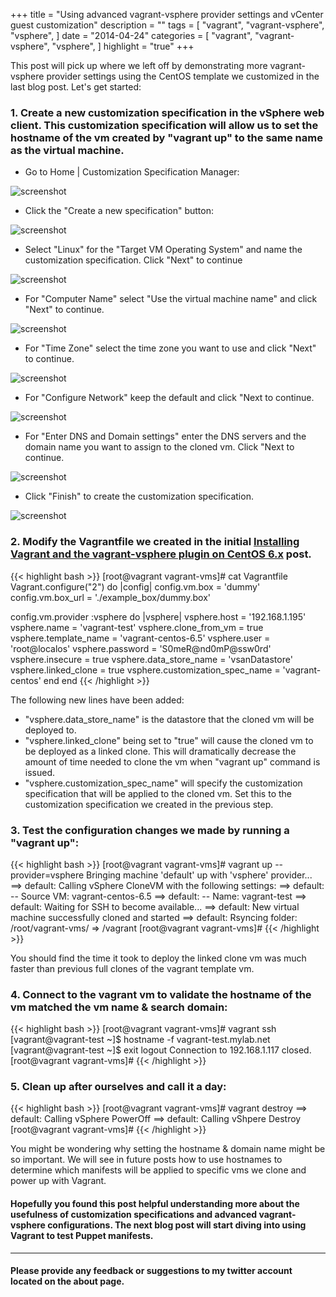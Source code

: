 +++
title = "Using advanced vagrant-vsphere provider settings and vCenter guest customization"
description = ""
tags = [
    "vagrant",
    "vagrant-vsphere",
    "vsphere",
]
date = "2014-04-24"
categories = [
    "vagrant",
    "vagrant-vsphere",
    "vsphere",
]
highlight = "true"
+++

This post will pick up where we left off by demonstrating more vagrant-vsphere provider settings using the CentOS template we customized in the last blog post. Let's get started:

### 1. Create a new customization specification in the vSphere web client. This customization specification will allow us to set the hostname of the vm created by "vagrant up" to the same name as the virtual machine.

* Go to Home | Customization Specification Manager:

![screenshot](/static/01-web-client-home.jpg)

* Click the "Create a new specification" button:

![screenshot](/static/02-create-guest-customization.jpg)

* Select "Linux" for the "Target VM Operating System" and name the customization specification. Click "Next" to continue

![screenshot](/static/03-new-guest-customization.jpg)

* For "Computer Name" select "Use the virtual machine name" and click "Next" to continue.

![screenshot](/static/04-set-computer-name.jpg)

* For "Time Zone" select the time zone you want to use and click "Next" to continue.

![screenshot](/static/05-set-timezone.jpg)

* For "Configure Network" keep the default and click "Next to continue. 

![screenshot](/static/06-configure-network.jpg)

* For "Enter DNS and Domain settings" enter the DNS servers and the domain name you want to assign to the cloned vm. Click "Next to continue.

![screenshot](/static/07-dns-settings.jpg)

* Click "Finish" to create the customization specification. 

![screenshot](/static/08-finish.jpg)

### 2. Modify the Vagrantfile we created in the initial <a href="../2014-04-19-vagrant-install">Installing Vagrant and the vagrant-vsphere plugin on CentOS 6.x</a> post.

{{< highlight bash >}}
[root@vagrant vagrant-vms]# cat Vagrantfile
Vagrant.configure("2") do |config|
  config.vm.box = 'dummy'
  config.vm.box_url = './example_box/dummy.box'

  config.vm.provider :vsphere do |vsphere|
    vsphere.host = '192.168.1.195'
    vsphere.name = 'vagrant-test'
    vsphere.clone_from_vm = true
    vsphere.template_name = 'vagrant-centos-6.5'
    vsphere.user = 'root@localos'
    vsphere.password = 'S0meR@nd0mP@ssw0rd'
    vsphere.insecure = true
    vsphere.data_store_name = 'vsanDatastore'
    vsphere.linked_clone = true
    vsphere.customization_spec_name = 'vagrant-centos'
  end
end
{{< /highlight >}}

The following new lines have been added:

* "vsphere.data\_store\_name" is the datastore that the cloned vm will be deployed to.
* "vsphere.linked_clone" being set to "true" will cause the cloned vm to be deployed as a linked clone. This will dramatically decrease the amount of time needed to clone the vm when "vagrant up" command is issued.
* "vsphere.customization\_spec\_name" will specify the customization specification that will be applied to the cloned vm. Set this to the customization specification we created in the previous step.

### 3. Test the configuration changes we made by running a "vagrant up":

{{< highlight bash >}}
[root@vagrant vagrant-vms]# vagrant up --provider=vsphere
Bringing machine 'default' up with 'vsphere' provider...
==> default: Calling vSphere CloneVM with the following settings:
==> default:  -- Source VM: vagrant-centos-6.5
==> default:  -- Name: vagrant-test
==> default: Waiting for SSH to become available...
==> default: New virtual machine successfully cloned and started
==> default: Rsyncing folder: /root/vagrant-vms/ => /vagrant
[root@vagrant vagrant-vms]# 
{{< /highlight >}}

You should find the time it took to deploy the linked clone vm was much faster than previous full clones of the vagrant template vm.

### 4. Connect to the vagrant vm to validate the hostname of the vm matched the vm name & search domain:

{{< highlight bash >}}
[root@vagrant vagrant-vms]# vagrant ssh
[vagrant@vagrant-test ~]$ hostname -f
vagrant-test.mylab.net
[vagrant@vagrant-test ~]$ exit
logout
Connection to 192.168.1.117 closed.
[root@vagrant vagrant-vms]# 
{{< /highlight >}}

### 5. Clean up after ourselves and call it a day:

{{< highlight bash >}}
[root@vagrant vagrant-vms]# vagrant destroy
==> default: Calling vSphere PowerOff
==> default: Calling vShpere Destroy
[root@vagrant vagrant-vms]#
{{< /highlight >}}

You might be wondering why setting the hostname & domain name might be so important. We will see in future posts how to use hostnames to determine which manifests will be applied to specific vms we clone and power up with Vagrant.

#### Hopefully you found this post helpful understanding more about the usefulness of customization specifications and advanced vagrant-vsphere configurations. The next blog post will start diving into using Vagrant to test Puppet manifests.

---

#### Please provide any feedback or suggestions to my twitter account located on the about page.
